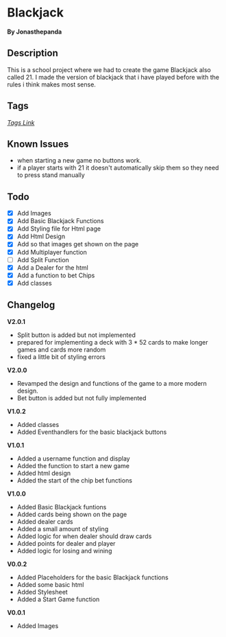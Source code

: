 # Blackjack
**By Jonasthepanda** 

## Description
This is a school project where we had to create the game Blackjack also called 21. I made the version of blackjack that i have played before with the rules i think makes most sense.

## Tags
*[Tags Link](https://github.com/Jonasthepanda67/Blackjack/tags)*

## Known Issues

* when starting a new game no buttons work.
* if a player starts with 21 it doesn't automatically skip them so they need to press stand manually

## Todo
- [X] Add Images
- [X] Add Basic Blackjack Functions
- [X] Add Styling file for Html page
- [X] Add Html Design
- [X] Add so that images get shown on the page
- [X] Add Multiplayer function
- [ ] Add Split Function
- [x] Add a Dealer for the html
- [X] Add a function to bet Chips
- [X] Add classes

## Changelog

**V2.0.1**

* Split button is added but not implemented
* prepared for implementing a deck with 3 * 52 cards to make longer games and cards more random
* fixed a little bit of styling errors

**V2.0.0**

* Revamped the design and functions of the game to a more modern design.
* Bet button is added but not fully implemented

**V1.0.2**

* Added classes
* Added Eventhandlers for the basic blackjack buttons

**V1.0.1**

* Added a username function and display
* Added the function to start a new game
* Added html design
* Added the start of the chip bet functions

**V1.0.0**

* Added Basic Blackjack funtions
* Added cards being shown on the page
* Added dealer cards
* Added a small amount of styling
* Added logic for when dealer should draw cards
* Added points for dealer and player
* Added logic for losing and wining

**V0.0.2**

* Added Placeholders for the basic Blackjack functions
* Added some basic html
* Added Stylesheet
* Added a Start Game function

**V0.0.1**

* Added Images